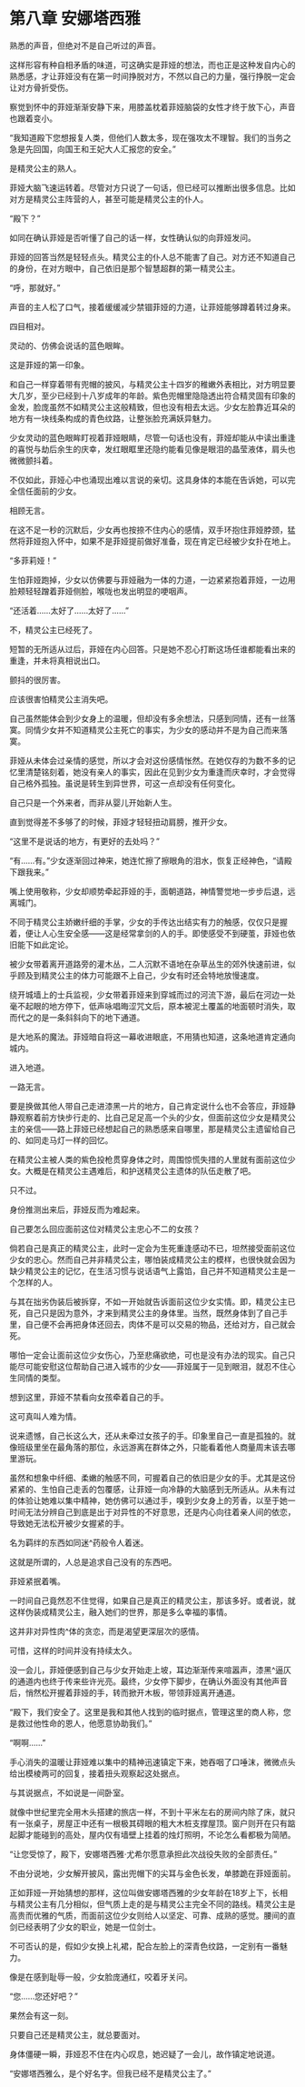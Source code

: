 # 第八章 安娜塔西雅

熟悉的声音，但绝对不是自己听过的声音。

这样形容有种自相矛盾的味道，可这确实是菲娅的想法，而也正是这种发自内心的熟悉感，才让菲娅没有在第一时间挣脱对方，不然以自己的力量，强行挣脱一定会让对方骨折受伤。

察觉到怀中的菲娅渐渐安静下来，用膝盖枕着菲娅脑袋的女性才终于放下心，声音也跟着变小。

“我知道殿下您想报复人类，但他们人数太多，现在强攻太不理智。我们的当务之急是先回国，向国王和王妃大人汇报您的安全。”

是精灵公主的熟人。

菲娅大脑飞速运转着。尽管对方只说了一句话，但已经可以推断出很多信息。比如对方是精灵公主阵营的人，甚至可能是精灵公主的仆人。

“殿下？”

如同在确认菲娅是否听懂了自己的话一样，女性确认似的向菲娅发问。

菲娅的回答当然是轻轻点头。精灵公主的仆人总不能害了自己。对方还不知道自己的身份，在对方眼中，自己依旧是那个智慧超群的第一精灵公主。

“呼，那就好。”

声音的主人松了口气，接着缓缓减少禁锢菲娅的力道，让菲娅能够蹲着转过身来。

四目相对。

灵动的、仿佛会说话的蓝色眼眸。

这是菲娅的第一印象。

和自己一样穿着带有兜帽的披风，与精灵公主十四岁的稚嫩外表相比，对方明显要大几岁，至少已经到十八岁成年的年龄。紫色兜帽里隐隐透出符合精灵固有印象的金发，脸庞虽然不如精灵公主这般精致，但也没有相去太远。少女左脸靠近耳朵的地方有一块线条构成的青色纹路，让整张脸充满妖异魅力。

少女灵动的蓝色眼眸盯视着菲娅眼睛，尽管一句话也没有，菲娅却能从中读出重逢的喜悦与劫后余生的庆幸，发红眼眶里还隐约能看见像是眼泪的晶莹液体，肩头也微微颤抖着。

不仅如此，菲娅心中也涌现出难以言说的亲切。这具身体的本能在告诉她，可以完全信任面前的少女。

相顾无言。

在这不足一秒的沉默后，少女再也按捺不住内心的感情，双手环抱住菲娅脖颈，猛然将菲娅抱入怀中，如果不是菲娅提前做好准备，现在肯定已经被少女扑在地上。

“多菲莉娅！”

生怕菲娅跑掉，少女以仿佛要与菲娅融为一体的力道，一边紧紧抱着菲娅，一边用脸颊轻轻蹭着菲娅侧脸，喉咙也发出明显的哽咽声。

“还活着……太好了……太好了……”

不，精灵公主已经死了。

短暂的无所适从过后，菲娅在内心回答。只是她不忍心打断这场任谁都能看出来的重逢，并未将真相说出口。

颤抖的很厉害。

应该很害怕精灵公主消失吧。

自己虽然能体会到少女身上的温暖，但却没有多余想法，只感到同情，还有一丝落寞。同情少女并不知道精灵公主死亡的事实，为少女的感动并不是为自己而来落寞。

菲娅从未体会过亲情的感觉，所以才会对这份感情怅然。在她仅存的为数不多的记忆里清楚铭刻着，她没有亲人的事实，因此在见到少女为重逢而庆幸时，才会觉得自己格外孤独。虽说是转生到异世界，可这一点却没有任何变化。

自己只是一个外来者，而非从婴儿开始新人生。

直到觉得差不多够了的时候，菲娅才轻轻扭动肩膀，推开少女。

“这里不是说话的地方，有更好的去处吗？”

“有……有。”少女逐渐回过神来，她连忙擦了擦眼角的泪水，恢复正经神色，“请殿下跟我来。”

嘴上使用敬称，少女却顺势牵起菲娅的手，面朝道路，神情警觉地一步步后退，远离城门。

不同于精灵公主娇嫩纤细的手掌，少女的手传达出结实有力的触感，仅仅只是握着，便让人心生安全感——这是经常拿剑的人的手。即使感受不到硬茧，菲娅也依旧能下如此定论。

被少女带着离开道路旁的灌木丛，二人沉默不语地在杂草丛生的郊外快速前进，似乎顾及到精灵公主的体力可能跟不上自己，少女有时还会特地放慢速度。

绕开城墙上的士兵监视，少女带着菲娅来到穿城而过的河流下游，最后在河边一处毫不起眼的地方停下，低声咏唱晦涩咒文后，原本被泥土覆盖的地面顿时消失，取而代之的是一条斜斜向下的地下通道。

是大地系的魔法。菲娅暗自将这一幕收进眼底，不用猜也知道，这条地道肯定通向城内。

进入地道。

一路无言。

要是换做其他人带自己走进漆黑一片的地方，自己肯定说什么也不会答应，菲娅静静观察着前方快步行走的、比自己足足高一个头的少女，但面前这位少女是精灵公主的亲信——路上菲娅已经想起自己的熟悉感来自哪里，那是精灵公主遗留给自己的、如同走马灯一样的回忆。

在精灵公主被人类的紫色投枪贯穿身体之时，周围惊慌失措的人里就有面前这位少女。大概是在精灵公主遇难后，和护送精灵公主遗体的队伍走散了吧。

只不过。

身份推测出来后，菲娅反而为难起来。

自己要怎么回应面前这位对精灵公主忠心不二的女孩？

倘若自己是真正的精灵公主，此时一定会为生死重逢感动不已，坦然接受面前这位少女的忠心。然而自己并非精灵公主，哪怕装成精灵公主的模样，也很快就会因为缺少精灵公主的记忆，在生活习惯与说话语气上露馅，自己并不知道精灵公主是一个怎样的人。

与其在拙劣伪装后被拆穿，不如一开始就告诉面前这位少女实情。即，精灵公主已死，自己只是因为意外，才来到精灵公主的身体里。当然，既然身体到了自己手里，自己便不会再把身体还回去，肉体不是可以交易的物品，还给对方，自己就会死。

哪怕一定会让面前这位少女伤心，乃至悲痛欲绝，可也是没有办法的现实。自己只能尽可能安慰这位帮助自己进入城市的少女——菲娅属于一见到眼泪，就忍不住心生同情的类型。

想到这里，菲娅不禁看向女孩牵着自己的手。

这可真叫人难为情。

说来遗憾，自己长这么大，还从未牵过女孩子的手。印象里自己一直是孤独的。就像班级里坐在最角落的那位，永远游离在群体之外，只能看着他人商量周末该去哪里游玩。

虽然和想象中纤细、柔嫩的触感不同，可握着自己的依旧是少女的手。尤其是这份紧紧的、生怕自己走丢的包覆感，让菲娅一向冷静的大脑感到无所适从。从未有过的体验让她难以集中精神，她仿佛可以通过手，嗅到少女身上的芳香，以至于她一时间无法分辨自己到底是出于对异性的不好意思，还是内心向往着亲人间的依恋，导致她无法松开被少女握紧的手。

名为羁绊的东西如同迷^药般令人着迷。

这就是所谓的，人总是追求自己没有的东西吧。

菲娅紧抿着嘴。

一时间自己竟然忍不住觉得，如果自己是真正的精灵公主，那该多好。或者说，就这样伪装成精灵公主，融入她们的世界，那是多么幸福的事情。

这并非对异性肉^体的贪恋，而是渴望更深层次的感情。

可惜，这样的时间并没有持续太久。

没一会儿，菲娅便感到自己与少女开始走上坡，耳边渐渐传来喧嚣声，漆黑^逼仄的通道内也终于传来些许光亮。最终，少女停下脚步，在确认外面没有其他声音后，悄然松开握着菲娅的手，转而掀开木板，带领菲娅离开通道。

“殿下，我们安全了。这里是我和其他人找到的临时据点，管理这里的商人称，您是救过他性命的恩人，他愿意协助我们。”

“啊啊……”

手心消失的温暖让菲娅难以集中的精神迅速镇定下来，她吞咽了口唾沫，微微点头给出模棱两可的回复，接着扭头观察起这处据点。

与其说据点，不如说是一间卧室。

就像中世纪里完全用木头搭建的旅店一样，不到十平米左右的房间内除了床，就只有一张桌子，房屋正中还有一根极其碍眼的粗大木桩支撑屋顶。窗户则开在只有踮起脚才能碰到的高处，屋内仅有墙壁上挂着的烛灯照明，不论怎么看都极为简陋。

“让您受惊了，殿下，安娜塔西雅·尤希尔愿意承担此次战役失败的全部责任。”

不由分说地，少女解开披风，露出兜帽下的尖耳与金色长发，单膝跪在菲娅面前。

正如菲娅一开始猜想的那样，这位叫做安娜塔西雅的少女年龄在18岁上下，长相与精灵公主有几分相似，但气质上走的是与精灵公主完全不同的路线。精灵公主是高贵而优雅的气质，而面前这位少女则给人以坚定、可靠、成熟的感觉。腰间的直剑已经表明了少女的职业，她是一位剑士。

不可否认的是，假如少女换上礼裙，配合左脸上的深青色纹路，一定别有一番魅力。

像是在感到耻辱一般，少女脸庞通红，咬着牙关问。

“您……您还好吧？”

果然会有这一刻。

只要自己还是精灵公主，就总要面对。

身体僵硬一瞬，菲娅忍不住在内心叹息，她迟疑了一会儿，故作镇定地说道。

“安娜塔西雅么，是个好名字。但我已经不是精灵公主了。”

